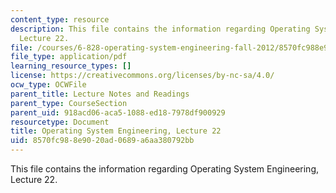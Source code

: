 ```yaml
---
content_type: resource
description: This file contains the information regarding Operating System Engineering,
  Lecture 22.
file: /courses/6-828-operating-system-engineering-fall-2012/8570fc988e9020ad0689a6aa380792bb_MIT6_828F12_lec22_notes.pdf
file_type: application/pdf
learning_resource_types: []
license: https://creativecommons.org/licenses/by-nc-sa/4.0/
ocw_type: OCWFile
parent_title: Lecture Notes and Readings
parent_type: CourseSection
parent_uid: 918acd06-aca5-1088-ed18-7978df900929
resourcetype: Document
title: Operating System Engineering, Lecture 22
uid: 8570fc98-8e90-20ad-0689-a6aa380792bb
---
```

This file contains the information regarding Operating System Engineering, Lecture 22.